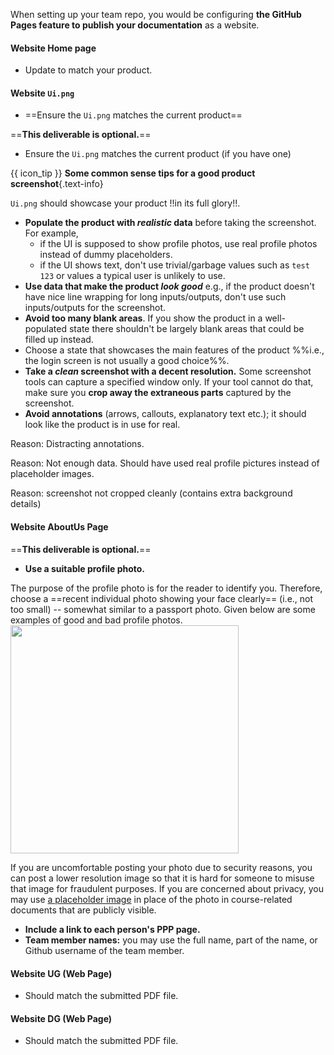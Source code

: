 When setting up your team repo, you would be configuring **the GitHub Pages feature to publish your documentation** as a website.

#### <span class="badge bg-info">Website</span> <span class="text-info">Home page</span>

* Update to match your product.

<div tags="m--cs2103 m--cs2113 m--tic4002">

#### <span class="badge bg-info">Website</span> <span class="text-info">`Ui.png`</span>

<div tags="m--cs2103 m--tic4002">

* ==Ensure the `Ui.png` matches the current product==
</div>
<div tags="m--cs2113 m--tic4001">

==**This deliverable is optional.**==

* Ensure the `Ui.png` matches the current product (if you have one)
</div>

<div class="indented-level3" id="tips-for-product-screenshot">

<box>

{{ icon_tip }} **Some common sense tips for a good product screenshot**{.text-info}

`Ui.png` should showcase your product !!in its full glory!!.
* **Populate the product with _realistic_ data** before taking the screenshot. For example,
  * if the UI is supposed to show profile photos, use real profile photos instead of dummy placeholders.
  * if the UI shows text, don't use trivial/garbage values such as `test 123` or values a
  typical user is unlikely to use.
* **Use data that make the product _look good_** e.g., if the product doesn't have nice line wrapping for long inputs/outputs, don't use such inputs/outputs for the screenshot.
* **Avoid too many blank areas**. If you show the product in a well-populated state there shouldn't be largely blank areas that could be filled up instead.
* Choose a state that showcases the main features of the product %%i.e., the login screen is not usually a good choice%%.
* **Take a _clean_ screenshot with a decent resolution.** Some screenshot tools can capture a specified window only. If your tool cannot do that, make sure you **crop away the extraneous parts** captured by the screenshot.
* **Avoid annotations** (arrows, callouts, explanatory text etc.); it should look like the product is in use for real.

<panel tags="m--cs2103 m--tic4002" type="seamless" header="Examples" expanded >

<tabs>
<tab header=":-1: Not Good">

Reason: Distracting annotations.

<pic src="images/Ui-notGood1.png" width="600" />

</tab>
<tab header=":-1: Not Good">

Reason: Not enough data. Should have used real profile pictures instead of placeholder images.

<pic src="images/Ui-notGood2.png" width="600" />

</tab>
<tab header=":-1: Not Good">

Reason: screenshot not cropped cleanly (contains extra background details)

<pic src="images/Ui-notGood3.png" width="600" />

</tab>
<tab header=":+1: Good">

<pic src="images/Ui-good1.png" width="600" />

</tab>
<tab header=":+1: Good">

<pic src="https://ay1920s2-cs2103-w15-2.github.io/main/images/Ui.png" width="600" />

</tab>
</tabs>

</panel>

</box>
</div>

</div>

#### <span class="badge bg-info">Website</span> <span class="text-info">AboutUs Page</span>

<div tags="m--cs2113 m--tic4001">

==**This deliverable is optional.**==
</div>

* **Use a suitable profile photo.**
<div id="profile-photo" class="indented-level2">

The purpose of the profile photo is for the reader to identify you. Therefore, choose a ==recent individual photo showing your face clearly== (i.e., not too small) -- somewhat similar to a passport photo. Given below are some examples of good and bad profile photos.<br>
<img src="{{baseUrl}}/admin/images/profilephotos.png" style="width: 365.33px">

If you are uncomfortable posting your photo due to security reasons, you can post a lower resolution image so that it is hard for someone to misuse that image for fraudulent purposes. If you are concerned about privacy, you may use [a placeholder image](https://en.wikipedia.org/wiki/File:Portrait_placeholder.png) in place of the photo in course-related documents that are publicly visible.

</div>

* **Include a link to each person's PPP page.**
* **Team member names:** you may use the full name, part of the name, or Github username of the team member.

#### <span class="badge bg-info">Website</span> <span class="text-info">UG (Web Page)</span>

* Should match the submitted PDF file.

#### <span class="badge bg-info">Website</span> <span class="text-info">DG (Web Page)</span>

* Should match the submitted PDF file.
